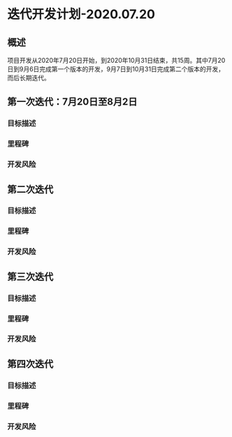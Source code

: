 # 迭代开发计划-2020.07.20


## 概述

项目开发从2020年7月20日开始，到2020年10月31日结束，共15周。其中7月20日到9月6日完成第一个版本的开发，9月7日到10月31日完成第二个版本的开发，而后长期迭代。

## 第一次迭代：7月20日至8月2日

### 目标描述

### 里程碑

### 开发风险



## 第二次迭代

### 目标描述

### 里程碑

### 开发风险


## 第三次迭代

### 目标描述

### 里程碑

### 开发风险




## 第四次迭代

### 目标描述

### 里程碑

### 开发风险